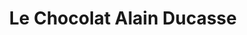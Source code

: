 ---
title: "Le Chocolat Alain Ducasse"
url: /versailles/le-chocolat-alain-ducasse/
shop: Schokolade
---